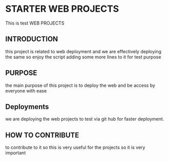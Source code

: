 # STARTER WEB PROJECTS

This is test WEB PROJECTS

## INTRODUCTION
this project is related to web deployment and we are effectively deploying the same
so enjoy the script
adding some more lines to it for test purpose

## PURPOSE

the main purpose of this project is to deploy the web and be access by everyone with ease
## Deployments 

we are deploying the web projects to test via git hub 
for faster deployment.

## HOW TO CONTRIBUTE

to contribute to it so this is very useful for the projects so it is very important
